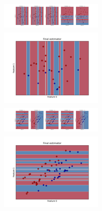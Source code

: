 <p align="center">
  <img width="300" src="plots/Q7_Fig1.png">
</p>

<p align="center">
  <img width="300"  src="plots/Q7_Fig2.png">
</p>

<p align="center">
  <img width="300"  src="plots/rfc_Fig1.png">
</p>

<p align="center">
  <img width="300"   src="plots/rfc_Fig2.png">
</p>


